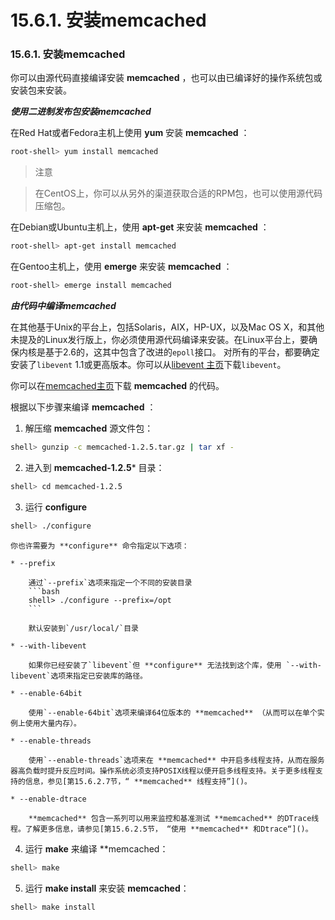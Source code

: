 # 15.6.1. 安装memcached

### 15.6.1. 安装memcached

你可以由源代码直接编译安装 **memcached** ，也可以由已编译好的操作系统包或安装包来安装。

***使用二进制发布包安装memcached***

在Red Hat或者Fedora主机上使用 **yum** 安装 **memcached** ：

```bash
root-shell> yum install memcached
```

> 注意

> 在CentOS上，你可以从另外的渠道获取合适的RPM包，也可以使用源代码压缩包。

在Debian或Ubuntu主机上，使用 **apt-get** 来安装 **memcached** ：

```bash
root-shell> apt-get install memcached
```

在Gentoo主机上，使用 **emerge** 来安装 **memcached** ：

```bash
root-shell> emerge install memcached
```

***由代码中编译memcached***

在其他基于Unix的平台上，包括Solaris，AIX，HP-UX，以及Mac OS X，和其他未提及的Linux发行版上，你必须使用源代码编译来安装。在Linux平台上，要确保内核是基于2.6的，这其中包含了改进的`epoll`接口。 对所有的平台，都要确定安装了`libevent` 1.1或更高版本。你可以从[libevent 主页](http://www.monkey.org/~provos/libevent/)下载`libevent`。

你可以在[memcached主页](http://www.danga.com/memcached)下载 **memcached** 的代码。

根据以下步骤来编译 **memcached** ：

1. 解压缩 **memcached** 源文件包：
```bash
shell> gunzip -c memcached-1.2.5.tar.gz | tar xf - 
```

2. 进入到 **memcached-1.2.5*** 目录：
```bash
shell> cd memcached-1.2.5
```

3. 运行 **configure**
```bash
shell> ./configure
```

    你也许需要为 **configure** 命令指定以下选项：

    * --prefix

        通过`--prefix`选项来指定一个不同的安装目录
        ```bash
        shell> ./configure --prefix=/opt
        ```

        默认安装到`/usr/local/`目录

    * --with-libevent

        如果你已经安装了`libevent`但 **configure** 无法找到这个库，使用 `--with-libevent`选项来指定已安装库的路径。

    * --enable-64bit

        使用`--enable-64bit`选项来编译64位版本的 **memcached** （从而可以在单个实例上使用大量内存）。

    * --enable-threads

        使用`--enable-threads`选项来在 **memcached** 中开启多线程支持，从而在服务器高负载时提升反应时间。操作系统必须支持POSIX线程以便开启多线程支持。关于更多线程支持的信息，参见[第15.6.2.7节，“ **memcached** 线程支持”]()。

    * --enable-dtrace

        **memcached** 包含一系列可以用来监控和基准测试 **memcached** 的DTrace线程。了解更多信息，请参见[第15.6.2.5节， “使用 **memcached** 和Dtrace“]()。

4. 运行 **make** 来编译 **memcached：
```bash
shell> make
```

5. 运行 **make install** 来安装 **memcached**：
```bash
shell> make install
```
